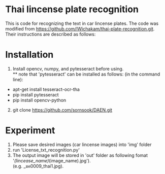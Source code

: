 # Thai lincense plate recognition

This is code for recognizing the text in car lincense plates. The code was modified from https://github.com/IWichakam/thai-plate-recognition.git. Their instructions are described as follows:

# Installation
1. Install opencv, numpy, and pytesseract before using. \
** note that 'pytesseract' can be installed as follows: (in the command line):
- apt-get install tesseract-ocr-tha 
- pip install pytesseract 
- pip install opencv-python
2. git clone https://github.com/sornsook/DAEN.git

# Experiment
1. Please save desired images (car lincense images) into 'img' folder
2. run 'License_txt_recognition.py'
3. The output image will be stored in 'out' folder as following fomat '_(lincease_name)_(image_name).jpg').\
(e.g. _มค0009_thai1.jpg).
